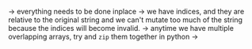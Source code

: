 -> everything needs to be done inplace
-> we have indices, and they are relative to the original string and we can't mutate too much of the string because the indices will become invalid.
-> anytime we have multiple overlapping arrays, try and `zip` them together in python
->